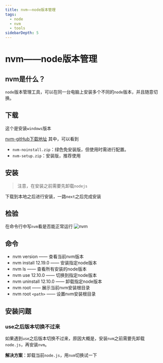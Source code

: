 ```yaml
---
title: nvm——node版本管理
tags: 
  - node
  - nvm
  - tools
sidebarDepth: 5
---
```

# nvm——node版本管理

## nvm是什么？
`node`版本管理工具，可以在同一台电脑上安装多个不同的`node`版本，并且随意切换。
## 下载
这个是安装`windows`版本

[nvm-gitHub下载地址](https://github.com/coreybutler/nvm-windows/releases) 其中，可以看到
- `nvm-noinstall.zip`：绿色免安装版，但使用时需进行配置。
- `nvm-setup.zip`：安装版，推荐使用


## 安装
> 注意，在安装之前需要先卸载`nodejs`

下载到本地之后进行安装，一路`next`之后完成安装

## 检验
在命令行中写`nvm`看是否能正常运行
![nvm](https://p3-juejin.byteimg.com/tos-cn-i-k3u1fbpfcp/fe15119e2a0845749a5e36eea94a754f~tplv-k3u1fbpfcp-zoom-1.image)

## 命令
- nvm version —— 查看当前nvm版本
- nvm install 12.19.0 —— 安装指定node版本
- nvm ls —— 查看所有安装的node版本
- nvm use 12.10.0 —— 切换到指定node版本
- nvm uninstall 12.10.0 —— 卸载指定node版本
- nvm root —— 展示当前nvm安装根目录
- nvm root `<path>` —— 设置nvm安装根目录

## 安装问题
### use之后版本切换不过来
如果遇到`use`之后版本切换不过来，原因大概是，安装`nvm`之前需要先卸载`node.js`，再安装`nvm`。

**解决方案**：卸载当前`node.js`，用`nvm`切换试一下

